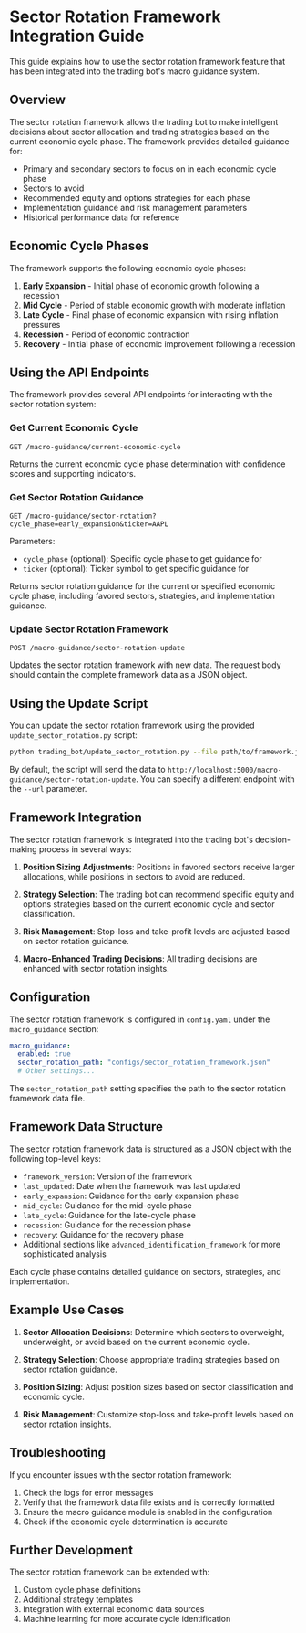 # Sector Rotation Framework Integration Guide

This guide explains how to use the sector rotation framework feature that has been integrated into the trading bot's macro guidance system.

## Overview

The sector rotation framework allows the trading bot to make intelligent decisions about sector allocation and trading strategies based on the current economic cycle phase. The framework provides detailed guidance for:

- Primary and secondary sectors to focus on in each economic cycle phase
- Sectors to avoid
- Recommended equity and options strategies for each phase
- Implementation guidance and risk management parameters
- Historical performance data for reference

## Economic Cycle Phases

The framework supports the following economic cycle phases:

1. **Early Expansion** - Initial phase of economic growth following a recession
2. **Mid Cycle** - Period of stable economic growth with moderate inflation
3. **Late Cycle** - Final phase of economic expansion with rising inflation pressures
4. **Recession** - Period of economic contraction
5. **Recovery** - Initial phase of economic improvement following a recession

## Using the API Endpoints

The framework provides several API endpoints for interacting with the sector rotation system:

### Get Current Economic Cycle

```
GET /macro-guidance/current-economic-cycle
```

Returns the current economic cycle phase determination with confidence scores and supporting indicators.

### Get Sector Rotation Guidance

```
GET /macro-guidance/sector-rotation?cycle_phase=early_expansion&ticker=AAPL
```

Parameters:
- `cycle_phase` (optional): Specific cycle phase to get guidance for
- `ticker` (optional): Ticker symbol to get specific guidance for

Returns sector rotation guidance for the current or specified economic cycle phase, including favored sectors, strategies, and implementation guidance.

### Update Sector Rotation Framework

```
POST /macro-guidance/sector-rotation-update
```

Updates the sector rotation framework with new data. The request body should contain the complete framework data as a JSON object.

## Using the Update Script

You can update the sector rotation framework using the provided `update_sector_rotation.py` script:

```bash
python trading_bot/update_sector_rotation.py --file path/to/framework.json
```

By default, the script will send the data to `http://localhost:5000/macro-guidance/sector-rotation-update`. You can specify a different endpoint with the `--url` parameter.

## Framework Integration

The sector rotation framework is integrated into the trading bot's decision-making process in several ways:

1. **Position Sizing Adjustments**: Positions in favored sectors receive larger allocations, while positions in sectors to avoid are reduced.

2. **Strategy Selection**: The trading bot can recommend specific equity and options strategies based on the current economic cycle and sector classification.

3. **Risk Management**: Stop-loss and take-profit levels are adjusted based on sector rotation guidance.

4. **Macro-Enhanced Trading Decisions**: All trading decisions are enhanced with sector rotation insights.

## Configuration

The sector rotation framework is configured in `config.yaml` under the `macro_guidance` section:

```yaml
macro_guidance:
  enabled: true
  sector_rotation_path: "configs/sector_rotation_framework.json"
  # Other settings...
```

The `sector_rotation_path` setting specifies the path to the sector rotation framework data file.

## Framework Data Structure

The sector rotation framework data is structured as a JSON object with the following top-level keys:

- `framework_version`: Version of the framework
- `last_updated`: Date when the framework was last updated
- `early_expansion`: Guidance for the early expansion phase
- `mid_cycle`: Guidance for the mid-cycle phase
- `late_cycle`: Guidance for the late-cycle phase
- `recession`: Guidance for the recession phase
- `recovery`: Guidance for the recovery phase
- Additional sections like `advanced_identification_framework` for more sophisticated analysis

Each cycle phase contains detailed guidance on sectors, strategies, and implementation.

## Example Use Cases

1. **Sector Allocation Decisions**: Determine which sectors to overweight, underweight, or avoid based on the current economic cycle.

2. **Strategy Selection**: Choose appropriate trading strategies based on sector rotation guidance.

3. **Position Sizing**: Adjust position sizes based on sector classification and economic cycle.

4. **Risk Management**: Customize stop-loss and take-profit levels based on sector rotation insights.

## Troubleshooting

If you encounter issues with the sector rotation framework:

1. Check the logs for error messages
2. Verify that the framework data file exists and is correctly formatted
3. Ensure the macro guidance module is enabled in the configuration
4. Check if the economic cycle determination is accurate

## Further Development

The sector rotation framework can be extended with:

1. Custom cycle phase definitions
2. Additional strategy templates
3. Integration with external economic data sources
4. Machine learning for more accurate cycle identification 